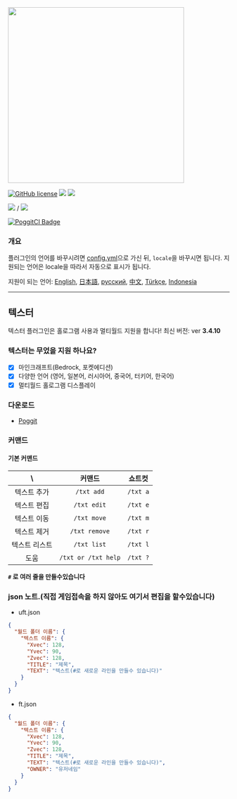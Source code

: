 <img src="/assets/Texter.png" width="400px">  

[![GitHub license](https://img.shields.io/badge/license-UIUC/NCSA-blue.svg)](https://github.com/fuyutsuki/Texter/blob/master/LICENSE)
[![](https://poggit.pmmp.io/shield.state/Texter)](https://poggit.pmmp.io/p/Texter)
[![](https://poggit.pmmp.io/shield.api/Texter)](https://poggit.pmmp.io/p/Texter)  

[![](https://poggit.pmmp.io/shield.dl/Texter)](https://poggit.pmmp.io/p/Texter) / [![](https://poggit.pmmp.io/shield.dl.total/Texter)](https://poggit.pmmp.io/p/Texter)

[![PoggitCI Badge](https://poggit.pmmp.io/ci.badge/fuyutsuki/Texter/Texter)](https://poggit.pmmp.io/ci/fuyutsuki/Texter/Texter)

### 개요

플러그인의 언어를 바꾸시려면 [config.yml](/resources/config.yml)으로 가신 뒤, `locale`을 바꾸시면 됩니다. 
지원되는 언어은 locale을 따라서 자동으로 표시가 됩니다.

지원이 되는 언어:
[English](/README.md),
[日本語](./.github/readme/ja_jp.md),
[русский](./.github/readme/ru_ru.md),
[中文](./.github/readme/zh_cn.md),
[Türkçe](./.github/readme/tr_tr.md),
[Indonesia](./id_id.md)

***

## 텍스터

텍스터 플러그인은 홀로그램 사용과 멀티월드 지원을 합니다! 
최신 버전: ver **3.4.10**  

<!--
**이 지점은 개발 중입니다. 많은 버그가있을 수 있습니다**  
-->

### 텍스터는 무었을 지원 하나요?

- [x] 마인크래프트(Bedrock, 포켓에디션)
- [x] 다양한 언어 (영어, 일본어, 러시아어, 중국어, 터키어, 한국어)
- [x] 멀티월드 홀로그램 디스플레이

### 다운로드

* [Poggit](https://poggit.pmmp.io/p/Texter)

### 커맨드

#### 기본 커맨드

| \ |커맨드|쇼트컷|
|:--:|:--:|:--:|
|텍스트 추가|`/txt add`|`/txt a`|
|텍스트 편집|`/txt edit`|`/txt e`|
|텍스트 이동|`/txt move`|`/txt m`|
|텍스트 제거|`/txt remove`|`/txt r`|
|텍스트 리스트|`/txt list`|`/txt l`|
|도움|`/txt or /txt help`|`/txt ?`|

**`#` 로 여러 줄을 만들수있습니다**

### json 노트.(직접 게임접속을 하지 않아도 여기서 편집을 할수있습니다)

- uft.json
```json
{
  "월드 폴더 이름": {
    "텍스트 이름": {
      "Xvec": 128,
      "Yvec": 90,
      "Zvec": 128,
      "TITLE": "제목",
      "TEXT": "텍스트(#로 새로운 라인을 만들수 있습니다)"
    }
  }
}
```

- ft.json
```json
{
  "월드 폴더 이름": {
    "텍스트 이름": {
      "Xvec": 128,
      "Yvec": 90,
      "Zvec": 128,
      "TITLE": "제목",
      "TEXT": "텍스트(#로 새로운 라인을 만들수 있습니다)",
      "OWNER": "유저네임"
    }
  }
}
```
